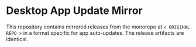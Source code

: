 # Desktop App Update Mirror

This repository contains mirrored releases from the monorepo at `< ORIGINAL REPO >` in a format specific for app
auto-updates. The release artifacts are identical.
